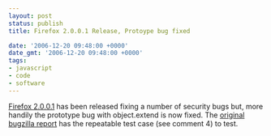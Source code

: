 ```yaml
---
layout: post
status: publish
title: Firefox 2.0.0.1 Release, Protoype bug fixed

date: '2006-12-20 09:48:00 +0000'
date_gmt: '2006-12-20 09:48:00 +0000'
tags:
- javascript
- code
- software
---
```

<a href="http://www.mozilla.com/en-US/firefox/">Firefox 2.0.0.1</a> has been released fixing a number of security bugs but, more handily the prototype bug with object.extend is now fixed.
The <a href="https://bugzilla.mozilla.org/show_bug.cgi?id=357947">original bugzilla report</a> has the repeatable test case (see comment 4) to test.
